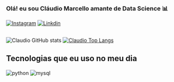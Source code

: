 ### Olá! eu sou Cláudio Marcello amante de Data Science  📊

[![Instagram](https://img.shields.io/badge/Instagram-E4405F?style=for-the-badge&logo=instagram&logoColor=white)](https://https://www.instagram.com/6hotlinne/)
[![Linkdin](https://img.shields.io/badge/LinkedIn-0077B5?style=for-the-badge&logo=linkedin&logoColor=white)](https://https://www.linkedin.com/in/claudio-marcello/)
##
![Claudio GitHub stats](https://github-readme-stats.vercel.app/api?username=claudett4&show_icons=true&theme=great-gatsby)
[![Claudio Top Langs](https://github-readme-stats.vercel.app/api/top-langs/?username=ClaudioMarcello&layout=compact)](https://https://github.com/claudett4/claudett4/edit/main/README.md)


## Tecnologias que eu uso no meu dia
<div style="display: inline_block">
  <img align="center" alt="python" src="https://img.shields.io/badge/Python-3776AB?style=for-the-badge&logo=python&logoColor=white" />
  <img align="center" alt="mysql" src="https://img.shields.io/badge/MySQL-00000F?style=for-the-badge&logo=mysql&logoColor=white" />
</div><br/>

